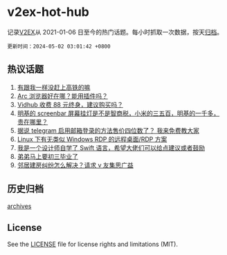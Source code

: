 # v2ex-hot-hub

 记录[V2EX](https://www.v2ex.com/)从 2021-01-06 日至今的热门话题。每小时抓取一次数据，按天[归档](archives)。

`更新时间：2024-05-02 03:01:42 +0800`

## 热议话题

1. [有跟我一样没赶上高铁的嘛](https://www.v2ex.com/t/1037215)
1. [Arc 浏览器好在哪？能用插件吗？](https://www.v2ex.com/t/1037227)
1. [Vidhub 收费 88 元终身，建议购买吗？](https://www.v2ex.com/t/1037297)
1. [明基的 screenbar 屏幕挂灯是不是智商税，小米的三五百，明基的一千多，贵在哪里？](https://www.v2ex.com/t/1037218)
1. [据说 telegram 启用邮箱登录的方法售价四位数了？ 我来免费教大家](https://www.v2ex.com/t/1037251)
1. [Linux 下有无类似 Windows RDP 的远程桌面/RDP 方案](https://www.v2ex.com/t/1037208)
1. [我是一个设计师自学了 Swift 语言，希望大佬们可以给点建议或者鼓励](https://www.v2ex.com/t/1037217)
1. [弟弟马上要初三毕业了](https://www.v2ex.com/t/1037243)
1. [邻居建房纠纷怎么解决？请求 v 友集思广益](https://www.v2ex.com/t/1037216)

## 历史归档

[archives](archives)

## License

See the [LICENSE](LICENSE) file for license rights and limitations (MIT).
